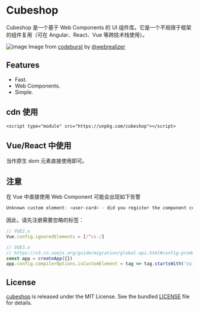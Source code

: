 # Cubeshop

Cubeshop 是一个基于 Web Components 的 UI 组件库。它是一个不局限于框架的组件复用（可在 Angular、React、Vue 等跨技术栈使用）。

![image](https://miro.medium.com/max/2000/1*-zkpV1IfOv-1dux6ZqWBCQ.png)
Image from [codeburst](https://codeburst.io/building-efficient-components-6ee2bdaea542) by [@webrealizer](https://twitter.com/webrealizer)

## Features

- Fast.
- Web Components.
- Simple.

## cdn 使用

```
<script type="module" src="https://unpkg.com/cubeshop"></script>
```

## Vue/React 中使用

当作原生 dom 元素直接使用即可。

##  注意

在 Vue 中直接使用 Web Component 可能会出现如下告警

```js
Unknown custom element: <user-card> - did you register the component correctly? For recursive components, make sure to provide the "name" option.
```

因此，请先注册需要忽略的标签：


```js
// VUE2.x
Vue.config.ignoredElements = [/^cs-/]

// VUE3.x
// https://v3.cn.vuejs.org/guide/migration/global-api.html#config-productiontip-%E7%A7%BB%E9%99%A4
const app = createApp({})
app.config.compilerOptions.isCustomElement = tag => tag.startsWith('cs-')
```

## License

[cubeshop](https://github.com/allan2coder/cubeshop) is released
under the MIT License. See the bundled [LICENSE](./LICENSE) file for details.
